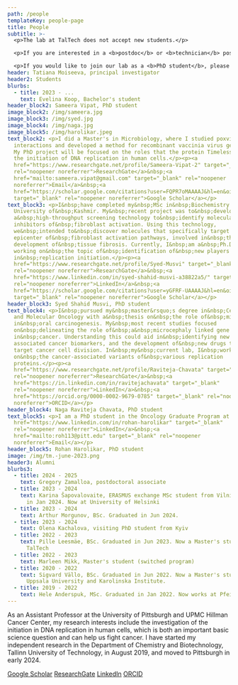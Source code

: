 ```yaml
---
path: /people
templateKey: people-page
title: People
subtitle: >-
  <p>The lab at TalTech does not accept new students.</p>

  <p>If you are interested in a <b>postdoc</b> or <b>technician</b> positions in Pittsburgh, please email with inquiries! </p>

  <p>If you would like to join our lab as a <b>PhD student</b>, please apply to Oncology Graduate Program at UPMC Hillman Cancer Center or Molecular Pharmacology Graduate Program at UPitt</p>
header: Tatiana Moiseeva, principal investigator
header2: Students
blurbs:
  - title: 2023 - ...
    text: Evelina Koop, Bachelor's student
header_block2: Sameera Vipat, PhD student
image_block2: /img/sameera.jpg
image_block3: /img/syed.jpg
image_block4: /img/naga.jpg
image_block5: /img/harolikar.jpeg
text_block2: <p>I did a Master's in Microbiology, where I studied poxvirus-host
  interactions and developed a method for recombinant vaccinia virus generation.
  My PhD project will be focused on the roles that the protein Timeless plays in
  the initiation of DNA replication in human cells.</p><p><a
  href="https://www.researchgate.net/profile/Sameera-Vipat-2" target="_blank"
  rel="noopener noreferrer">ResearchGate</a>&nbsp;<a
  href="mailto:sameera.vipat@gmail.com" target="_blank" rel="noopener
  noreferrer">Email</a>&nbsp;<a
  href="https://scholar.google.com/citations?user=FQPR7oMAAAAJ&hl=en&oi=ao"
  target="_blank" rel="noopener noreferrer">​Google Scholar</a></p>
text_block3: <p>I&nbsp;have completed my&nbsp;MSc in&nbsp;Biochemistry from the
  University of&nbsp;Kashmir. My&nbsp;recent project was to&nbsp;develop
  a&nbsp;high-throughput screening technology to&nbsp;identify molecular
  inhibitors of&nbsp;fibroblast activation. Using this technology,
  we&nbsp;intended to&nbsp;discover molecules that specifically target the
  epicenter of&nbsp;fibroblast activation pathways, involved in&nbsp;the
  development of&nbsp;tissue fibrosis. Currently, I&nbsp;am a&nbsp;Ph.D. student
  working on&nbsp;the topic of&nbsp;identification of&nbsp;new players
  in&nbsp;replication initiation.</p><p><a
  href="https://www.researchgate.net/profile/Syed-Musvi" target="_blank"
  rel="noopener noreferrer">ResearchGate</a>&nbsp;<a
  href="https://www.linkedin.com/in/syed-shahid-musvi-a38822a5/" target="_blank"
  rel="noopener noreferrer">LinkedIn</a>&nbsp;<a
  href="https://scholar.google.com/citations?user=yGFRF-UAAAAJ&hl=en&oi=ao"
  target="_blank" rel="noopener noreferrer">​Google Scholar</a></p>
header_block3: Syed Shahid Musvi, PhD student
text_block4: <p>I&nbsp;pursued my&nbsp;master&rsquo;s degree in&nbsp;Cellular
  and Molecular Oncology with a&nbsp;thesis on&nbsp;the role of&nbsp;miRNA
  in&nbsp;oral carcinogenesis. My&nbsp;most recent studies focused
  on&nbsp;delineating the role of&nbsp;a&nbsp;microcephaly linked gene
  in&nbsp;cancer. Understanding this could aid in&nbsp;identifying new germline
  associated cancer biomarkers, and the development of&nbsp;new drugs that
  target cancer cell division. In&nbsp;my&nbsp;current lab, I&nbsp;work
  on&nbsp;the cancer-associated variants of&nbsp;various replication
  proteins.</p><p><a
  href="https://www.researchgate.net/profile/Raviteja-Chavata" target="_blank"
  rel="noopener noreferrer">ResearchGate</a>&nbsp;<a
  href="https://in.linkedin.com/in/ravitejachavata" target="_blank"
  rel="noopener noreferrer">LinkedIn</a>&nbsp;<a
  href="https://orcid.org/0000-0002-9679-0785" target="_blank" rel="noopener
  noreferrer">ORCID</a></p>
header_block4: Naga Raviteja Chavata, PhD student
text_block5: <p>I am a PhD student in the Oncology Graduate Program at Hillman Cancer Center. My research interest is primarily in genetics and genome instability, and through my PhD project I will study DNA replication, specifically focusing on the roles of DNA Polymerase Epsilon. In 2024 I completed a Biology BS degree with a minor in chemistry from Temple University, where I studied calcium ion signaling in melanoma.</p><p><a
  href="https://www.linkedin.com/in/rohan-harolikar" target="_blank"
  rel="noopener noreferrer">LinkedIn</a>&nbsp;<a
  href="mailto:roh113@pitt.edu" target="_blank" rel="noopener
  noreferrer">Email</a></p>
header_block5: Rohan Harolikar, PhD student
image: /img/tm.-june-2023.png
header3: Alumni
blurbs3:
  - title: 2024 - 2025
    text: Gregory Zamalloa, postdoctoral associate
  - title: 2023 - 2024
    text: Karina Šapovalovaite, ERASMUS exchange MSc student from Vilnius, graduated
      in Jan 2024. Now at University of Helsinki
  - title: 2023 - 2024
    text: Arthur Morgunov, BSc. Graduated in Jun 2024.
  - title: 2023 - 2024
    text: Olena Kachalova, visiting PhD student from Kyiv
  - title: 2022 - 2023
    text: Pille Leesmäe, BSc. Graduated in Jun 2023. Now a Master's student at
      TalTech
  - title: 2022 - 2023
    text: Marleen Mikk, Master's student (switched program)
  - title: 2020 - 2022
    text: Sigvard Vällo, BSc. Graduated in Jun 2022. Now a Master's student at
      Uppsala University and Karolinska Institute.
  - title: 2019 - 2022
    text: Hele Anderspuk, MSc. Graduated in Jan 2022. Now works at Pfeizer Estonia.
---
```

As an Assistant Professor at the University of Pittsburgh and UPMC Hillman Cancer Center, my research interests include the investigation of the initiation in DNA replication in human cells, which is both an important basic science question and can help us fight cancer. ​I have started my independent research in the Department of Chemistry and Biotechnology, Tallinn University of Technology, in August 2019,  and moved to Pittsburgh in early 2024. 

[​Google Scholar](https://scholar.google.com/citations?user=NtQe0-MAAAAJ&hl=en) [ResearchGate](https://www.researchgate.net/profile/Tatiana_Moiseeva) [LinkedIn](https://ee.linkedin.com/in/tatiana-moiseeva-382b4b54) [ORCID](https://orcid.org/0000-0002-1181-9519)